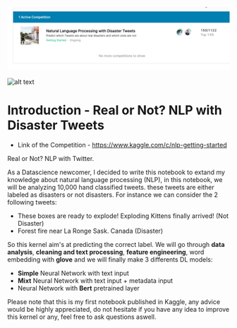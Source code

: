 ![alt text](/pics/top14-1.png "top-14-Kaggle-1")

![alt text](/pics/top14-2.png "top-14-Kaggle-2")

# Introduction - Real or Not? NLP with Disaster Tweets

* Link of the Competition - https://www.kaggle.com/c/nlp-getting-started

Real or Not? NLP with Twitter.

As a Datascience newcomer, I decided to write this notebook to extand my knowledge about natural language processing (NLP), in this notebook, we will be analyzing 10,000 hand classified tweets. these tweets are either labeled as disasters or not disasters. For instance we can consider the 2 following tweets:


*   These boxes are ready to explode! Exploding Kittens finally arrived! (Not Disaster)
*   Forest fire near La Ronge Sask. Canada (Disaster)

So this kernel aim's at predicting the correct label. We will go through **data analysis**, **cleaning and text processing**, **feature engineering**, word embedding with **glove** and we will finally make 3 differents DL models:


*   **Simple** Neural Network with text input
*   **Mixt** Neural Network with text input + metadata input
*   Neural Network with **Bert** pretrained layer


Please note that this is my first notebook published in Kaggle, any advice would be highly appreciated, do not hesitate if you have any idea to improve this kernel or any, feel free to ask questions aswell.   

